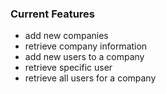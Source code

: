 
### Current Features
* add new companies
* retrieve company information
* add new users to a company
* retrieve specific user
* retrieve all users for a company
